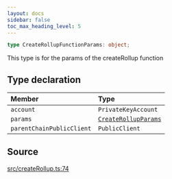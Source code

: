 ```yaml
---
layout: docs
sidebar: false
toc_max_heading_level: 5
---
```


```ts
type CreateRollupFunctionParams: object;
```

This type is for the params of the createRollup function

## Type declaration

| Member | Type |
| :------ | :------ |
| `account` | `PrivateKeyAccount` |
| `params` | [`CreateRollupParams`](../../types/createRollupTypes/type-aliases/CreateRollupParams.md) |
| `parentChainPublicClient` | `PublicClient` |

## Source

[src/createRollup.ts:74](https://github.com/OffchainLabs/arbitrum-orbit-sdk/blob/27c24d61cdc7e62a81af29bd04f39d5a3549ecb3/src/createRollup.ts#L74)
